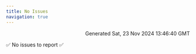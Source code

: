 ```yaml
---
title: No Issues
navigation: true
---
```


<p style="text-align:right;color:#cccs">
Generated Sat, 23 Nov 2024 13:46:40 GMT
</p>
<p>✅ No issues to report ✅</p>



